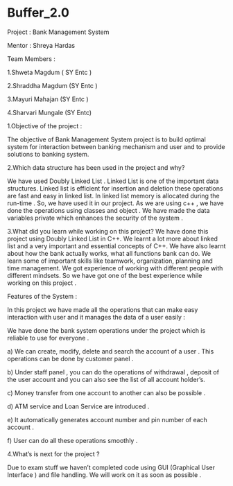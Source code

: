 # Buffer_2.0
Project : Bank Management System

Mentor : Shreya Hardas

Team Members :

1.Shweta Magdum ( SY Entc )

2.Shraddha Magdum (SY Entc )

3.Mayuri Mahajan (SY Entc )

4.Sharvari Mungale (SY Entc)

1.Objective of the project :

The objective of Bank Management System project is to build optimal system for interaction between banking mechanism and user and to provide solutions to banking system.

2.Which data structure has been used in the project and why?

We have used Doubly Linked List . Linked List is one of the important data structures. Linked list is efficient for insertion and deletion these operations are fast and easy in linked list. In linked list memory is allocated during the run-time . So, we have used it in our project. As we are using c++ , we have done the operations using classes and object . We have made the data variables private which enhances the security of the system .

3.What did you learn while working on this project?
We have done this project using Doubly Linked List in C++. We learnt a lot more about linked list and a very important and essential concepts of C++. We have also learnt about how the bank actually works, what all functions bank can do. We learn some of important skills like teamwork, organization, planning and time management. We got experience of working with different people with different mindsets. So we have got one of the best experience while working on this project .

Features of the System :

In this project we have made all the operations that can make easy interaction with user and it manages the data of a user easily :

We have done the bank system operations under the project which is reliable to use for everyone .

a) We can create, modify, delete and search the account of a user . This operations can be done by customer panel .

b) Under staff panel , you can do the operations of withdrawal , deposit of the user account and you can also see the list of all account holder’s.

c) Money transfer from one account to another can also be possible .

d) ATM service and Loan Service are introduced .

e) It automatically generates account number and pin number of each account .

f) User can do all these operations smoothly .

4.What’s is next for the project ?

Due to exam stuff we haven’t completed code using GUI (Graphical User Interface ) and file handling. We will work on it as soon as possible .

